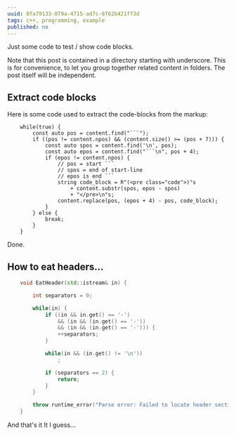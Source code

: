 ```yaml
---
uuid: 0fa79133-079a-4715-ad7c-8f62b421ff3d
tags: c++, programming, example
published: no
---
```

Just some code to test / show code blocks.

Note that this post is contained in a directory starting with underscore. 
This is for convenience, to let you group together related content in
folders. The post itself will be independent. 

## Extract code blocks

Here is some code used to extract the code-blocks from the markup:
```
    while(true) {
        const auto pos = content.find("```");
        if ((pos != content.npos) && (content.size() >= (pos + 7))) {
            const auto spos = content.find('\n', pos);
            const auto epos = content.find("```\n", pos + 4);
            if (epos != content.npos) {
                // pos = start ```
                // spos = end of start-line
                // epos is end ```
                string code_block = R"(<pre class="code">)"s
                    + content.substr(spos, epos - spos)
                    + "</pre>\n"s;
                content.replace(pos, (epos + 4) - pos, code_block);
            }
        } else {
            break;
        }
    }
```
Done.

## How to eat headers...
```c++
    void EatHeader(std::istream& in) {

        int separators = 0;

        while(in) {
            if ((in && in.get() == '-')
                && (in && (in.get() == '-'))
                && (in && (in.get() == '-'))) {
                ++separators;
            }

            while(in && (in.get() != '\n'))
                ;

            if (separators == 2) {
                return;
            }
        }

        throw runtime_error("Parse error: Failed to locate header section.");
    }
```

And that's it It I guess...
